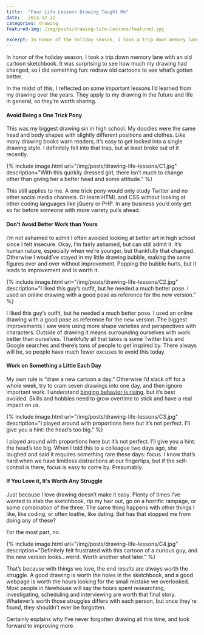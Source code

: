 ```yaml
---
title:  "Four Life Lessons Drawing Taught Me"
date:   2014-12-22
categories: drawing
featured-img: /img/posts/drawing-life-lessons/featured.jpg

excerpt: In honor of the holiday season, I took a trip down memory lane with an old cartoon sketchbook.
---
```


In honor of the holiday season, I took a trip down memory lane with an old cartoon sketchbook. It was surprising to see how much my drawing had changed, so I did something fun: redraw old cartoons to see what’s gotten better.

In the midst of this, I reflected on some important lessons I’d learned from my drawing over the years. They apply to my drawing in the future and life in general, so they’re worth sharing.

#### Avoid Being a One Trick Pony
This was my biggest drawing sin in high school. My doodles were the same head and body shapes with slightly different positions and clothes. Like many drawing books warn readers, it’s easy to get locked into a single drawing style. I definitely fell into that trap, but at least broke out of it recently.

{% include image.html url="/img/posts/drawing-life-lessons/C1.jpg" description="With this quirkily dressed girl, there isn’t much to change other than giving her a better head and some attitude." %}

This still applies to me. A one trick pony would only study Twitter and no other social media channels. Or learn HTML and CSS without looking at other coding languages like jQuery or PHP. In any business you’d only get so far before someone with more variety pulls ahead.

#### Don’t Avoid Better Work than Yours
I’m not ashamed to admit I often avoided looking at better art in high school since I felt insecure. Okay, I’m fairly ashamed, but can still admit it. It’s human nature, especially when we’re younger, but thankfully that changed. Otherwise I would’ve stayed in my little drawing bubble, making the same figures over and over without improvement. Popping the bubble hurts, but it leads to improvement and is worth it.

{% include image.html url="/img/posts/drawing-life-lessons/C2.jpg" description="I liked this guy’s outfit, but he needed a much better pose. I used an online drawing with a good pose as reference for the new version." %}

I liked this guy’s outfit, but he needed a much better pose. I used an online drawing with a good pose as reference for the new version.
The biggest improvements I saw were using more shape varieties and perspectives with characters. Outside of drawing it means surrounding ourselves with work better than ourselves. Thankfully all that takes is some Twitter lists and Google searches and there’s tons of people to get inspired by. There always will be, so people have much fewer excuses to avoid this today.

#### Work on Something a Little Each Day
My own rule is “draw a new cartoon a day.” Otherwise I’d slack off for a whole week, try to cram seven drawings into one day, and then ignore important work. I understand [binging behavior is rising](http://www.cbc.ca/news/arts/netflix-and-the-rise-of-binge-tv-watching-1.1365331), but it’s best avoided. Skills and hobbies need to grow overtime to stick and have a real impact on us.

{% include image.html url="/img/posts/drawing-life-lessons/C3.jpg" description="I played around with proportions here but it’s not perfect. I’ll give you a hint: the head’s too big." %}

I played around with proportions here but it’s not perfect. I’ll give you a hint: the head’s too big.
When I told this to a colleague two days ago, she laughed and said it requires something rare these days: focus. I know that’s hard when we have limitless distractions at our fingertips, but if the self-control is there, focus is easy to come by. Presumably.

#### If You Love it, It’s Worth Any Struggle
Just because I love drawing doesn’t make it easy. Plenty of times I’ve wanted to stab the sketchbook, rip my hair out, go on a horrific rampage, or some combination of the three. The same thing happens with other things I like, like coding, or often loathe, like dating. But has that stopped me from doing any of these?

For the most part, no.

{% include image.html url="/img/posts/drawing-life-lessons/C4.jpg" description="Definitely felt frustrated with this cartoon of a curious guy, and the new version looks…weird. Worth another shot later." %}

That’s because with things we love, the end results are always worth the struggle. A good drawing is worth the holes in the sketchbook, and a good webpage is worth the hours looking for the small mistake we overlooked. Most people in Newhouse will say the hours spent researching, investigating, scheduling and interviewing are worth that final story. Whatever’s worth those struggles differs with each person, but once they’re found, they shouldn’t ever be forgotten.

Certainly explains why I’ve never forgotten drawing all this time, and look forward to improving more.